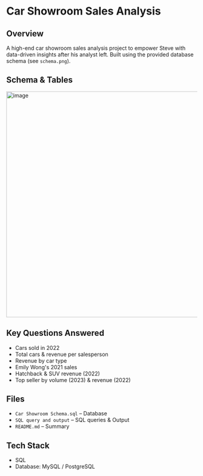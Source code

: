 
# Car Showroom Sales Analysis



## Overview
A high-end car showroom sales analysis project to empower Steve with data-driven insights after his analyst left. Built using the provided database schema (see `schema.png`).

## Schema & Tables
<img width="882" height="596" alt="image" src="https://github.com/user-attachments/assets/9b3b534f-e2c6-402a-ac29-bb5706dd36ef" />


## Key Questions Answered
- Cars sold in 2022  
- Total cars & revenue per salesperson  
- Revenue by car type  
- Emily Wong's 2021 sales  
- Hatchback & SUV revenue (2022)  
- Top seller by volume (2023) & revenue (2022)

## Files
- `Car Showroom Schema.sql` – Database  
- `SQL query and output` – SQL queries & Output
- `README.md` – Summary 

## Tech Stack
- SQL  
- Database: MySQL / PostgreSQL


   





   
